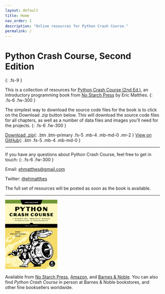```yaml
---
layout: default
title: Home
nav_order: 1
description: "Online resources for Python Crash Course."
permalink: /
---
```


# Python Crash Course, Second Edition
{: .fs-9 }

This is a collection of resources for [Python Crash Course (2nd Ed.)](https://www.nostarch.com/pythoncrashcourse2e/), an introductory programming book from [No Starch Press](https://www.nostarch.com) by Eric Matthes.
{: .fs-6 .fw-300 }

The simplest way to download the source code files for the book is to click on the Download .zip button below. This will download the source code files for all chapters, as well as a number of data files and images you'll need for the projects.
{: .fs-6 .fw-300 }

[Download .zip](https://github.com/ehmatthes/pcc_2e/zipball/master/){: .btn .btn-primary .fs-5 .mb-4 .mb-md-0 .mr-2 } [View on GitHub](https://github.com/ehmatthes/pcc_2e/){: .btn .fs-5 .mb-4 .mb-md-0 }

---

If you have any questions about Python Crash Course, feel free to get in touch:
{: .fs-6 .fw-300 }

Email: [ehmatthes@gmail.com](mailto:ehmatthes@gmail.com)

Twitter: [@ehmatthes](https://twitter.com/ehmatthes)

The full set of resources will be posted as soon as the book is available.

---

<a href="https://nostarch.com/pythoncrashcourse2e"><img src="images/cover.png" /></a>


Available from <a href="https://nostarch.com/pythoncrashcourse2e">No Starch Press</a>, <a href="https://www.amazon.com/Python-Crash-Course-2nd-Edition/dp/1593279280">Amazon</a>, and [Barnes & Noble](https://www.barnesandnoble.com/w/python-crash-course-2nd-edition-eric-matthes/1129705311/). You can also find *Python Crash Course* in person at Barnes & Noble bookstores, and other fine booksellers worldwide.
